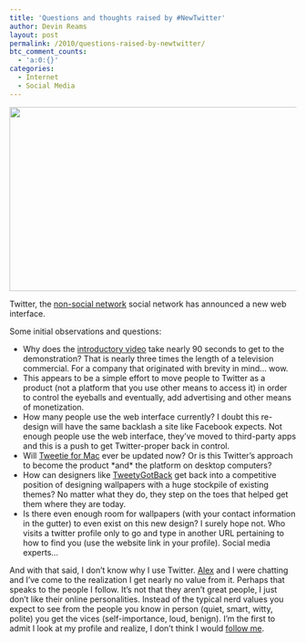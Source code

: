 ```yaml
---
title: 'Questions and thoughts raised by #NewTwitter'
author: Devin Reams
layout: post
permalink: /2010/questions-raised-by-newtwitter/
btc_comment_counts:
  - 'a:0:{}'
categories:
  - Internet
  - Social Media
---
```

[<img src="https://devin.rea.ms/wp/wp-content/uploads/2010/09/Screen-shot-2010-09-16-at-2.29.44-AM.png" alt="" title="New Twitter" width="606" height="323" class="aligncenter size-full wp-image-1485" />][1]

Twitter, the [non-social network][2] social network has announced a new web interface. 

Some initial observations and questions:

- Why does the [introductory video][3] take nearly 90 seconds to get to the demonstration? That is nearly three times the length of a television commercial. For a company that originated with brevity in mind&#8230; wow.  
- This appears to be a simple effort to move people to Twitter as a product (not a platform that you use other means to access it) in order to control the eyeballs and eventually, add advertising and other means of monetization.  
- How many people use the web interface currently? I doubt this re-design will have the same backlash a site like Facebook expects. Not enough people use the web interface, they&#8217;ve moved to third-party apps and this is a push to get Twitter-proper back in control.  
- Will [Tweetie for Mac][4] ever be updated now? Or is this Twitter&#8217;s approach to become the product \*and\* the platform on desktop computers?  
- How can designers like [TweetyGotBack][5] get back into a competitive position of designing wallpapers with a huge stockpile of existing themes? No matter what they do, they step on the toes that helped get them where they are today.  
- Is there even enough room for wallpapers (with your contact information in the gutter) to even exist on this new design? I surely hope not. Who visits a twitter profile only to go and type in another URL pertaining to how to find you (use the website link in your profile). Social media experts&#8230;

And with that said, I don&#8217;t know why I use Twitter. [Alex][6] and I were chatting and I&#8217;ve come to the realization I get nearly no value from it. Perhaps that speaks to the people I follow. It&#8217;s not that they aren&#8217;t great people, I just don&#8217;t like their online personalities. Instead of the typical nerd values you expect to see from the people you know in person (quiet, smart, witty, polite) you get the vices (self-importance, loud, benign). I&#8217;m the first to admit I look at my profile and realize, I don&#8217;t think I would [follow me][7].

 [1]: https://devin.rea.ms/wp/wp-content/uploads/2010/09/Screen-shot-2010-09-16-at-2.29.44-AM.png
 [2]: http://www.readwriteweb.com/archives/twitter_is_not_a_social_network_says_twitter_exec.php
 [3]: https://twitter.com/newtwitter
 [4]: http://www.atebits.com/tweetie-mac/
 [5]: http://tweetygotback.com/
 [6]: http://alexking.org
 [7]: https://twitter.com/devinreams